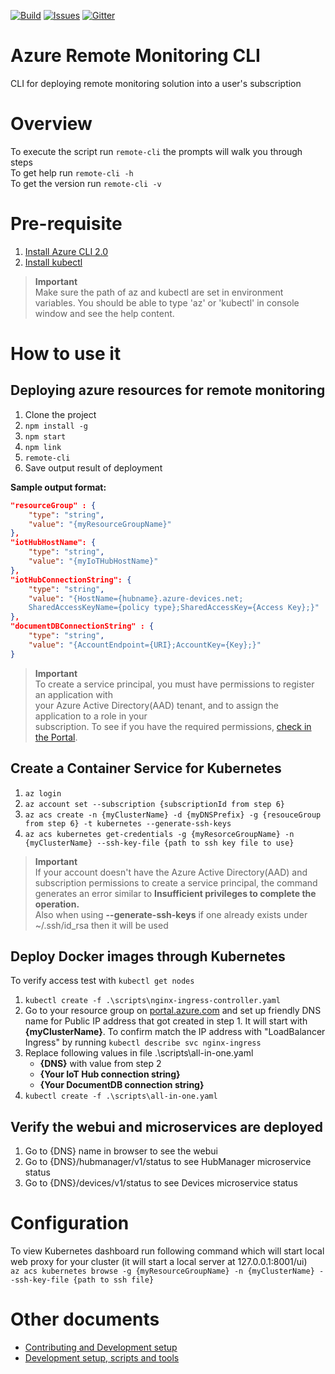 [![Build][build-badge]][build-url]
[![Issues][issues-badge]][issues-url]
[![Gitter][gitter-badge]][gitter-url]

Azure Remote Monitoring CLI
=================

CLI for deploying remote monitoring solution into a user's subscription

Overview
========

To execute the script run `remote-cli` the prompts will walk you through steps \
To get help run `remote-cli -h` \
To get the version run `remote-cli -v`

Pre-requisite
=============

1) [Install Azure CLI 2.0](https://docs.microsoft.com/en-us/cli/azure/install-azure-cli)
2) [Install kubectl](https://kubernetes.io/docs/tasks/tools/install-kubectl/)

> **Important** \
Make sure the path of az and kubectl are set in environment variables. You should be able to type 'az' or 'kubectl' in console window and see the help content.

How to use it
=============

## Deploying azure resources for remote monitoring
1) Clone the project
2) `npm install -g`
3) `npm start`
4) `npm link`
5) `remote-cli`
6) Save output result of deployment

**Sample output format:**
```json
"resourceGroup" : {
    "type": "string",
    "value": "{myResourceGroupName}"
},
"iotHubHostName": {
    "type": "string",
    "value": "{myIoTHubHostName}"
},
"iotHubConnectionString": {
    "type": "string",
    "value": "{HostName={hubname}.azure-devices.net;
    SharedAccessKeyName={policy type};SharedAccessKey={Access Key};}"
},
"documentDBConnectionString" : {
    "type": "string",
    "value": "{AccountEndpoint={URI};AccountKey={Key};}"
}
```

> **Important** \
To create a service principal, you must have permissions to register an application with \
your Azure Active Directory(AAD) tenant, and to assign the application to a role in your \
subscription. To see if you have the required permissions, [check in the Portal](https://docs.microsoft.com/en-us/azure/azure-resource-manager/resource-group-create-service-principal-portal#required-permissions).

## Create a Container Service for Kubernetes
1) `az login`
2) `az account set --subscription {subscriptionId from step 6}`
3) `az acs create -n {myClusterName} -d {myDNSPrefix} -g {resouceGroup from step 6} -t kubernetes --generate-ssh-keys`
4) `az acs kubernetes get-credentials -g {myResorceGroupName} -n {myClusterName} --ssh-key-file {path to ssh key file to use}`

> **Important** \
If your account doesn't have the Azure Active Directory(AAD) and subscription permissions to create a service principal, the command generates an error similar to **Insufficient privileges to complete the operation.** \
Also when using **--generate-ssh-keys** if one already exists under ~/.ssh/id_rsa then it will be used


## Deploy Docker images through Kubernetes
To verify access test with `kubectl get nodes`
1) `kubectl create -f .\scripts\nginx-ingress-controller.yaml`
2) Go to your resource group on [portal.azure.com](http://portal.azure.com) and set up friendly DNS name for Public IP address that got created in step 1. It will start with **{myClusterName}**. To confirm match the IP address with "LoadBalancer Ingress" by running `kubectl describe svc nginx-ingress`
3) Replace following values in file .\scripts\all-in-one.yaml
    * **{DNS}** with value from step 2
    * **{Your IoT Hub connection string}**
    * **{Your DocumentDB connection string}**
4) `kubectl create -f .\scripts\all-in-one.yaml`

## Verify the webui and microservices are deployed
1) Go to {DNS} name in browser to see the webui
2) Go to {DNS}/hubmanager/v1/status to see HubManager microservice status
3) Go to {DNS}/devices/v1/status to see Devices microservice status

Configuration
=============

To view Kubernetes dashboard run following command which will start local web proxy for your cluster (it will start a local server at 127.0.0.1:8001/ui) \
`az acs kubernetes browse -g {myResourceGroupName} -n {myClusterName} --ssh-key-file {path to ssh file}`

Other documents
===============

* [Contributing and Development setup](CONTRIBUTING.md)
* [Development setup, scripts and tools](DEVELOPMENT.md)

[build-badge]: https://img.shields.io/travis/Azure/azure-remote-monitoring-cli.svg
[build-url]: https://travis-ci.com/Azure/azure-remote-monitoring-cli
[issues-badge]: https://img.shields.io/github/issues/azure/azure-remote-monitoring-cli.svg
[issues-url]: https://github.com/azure/azure-remote-monitoring-cli/issues
[gitter-badge]: https://img.shields.io/gitter/room/azure/iot-pcs.js.svg
[gitter-url]: https://gitter.im/azure/iot-pcs
